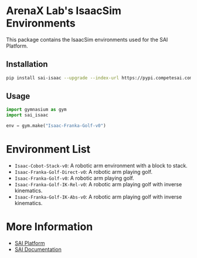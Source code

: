 # ArenaX Lab's IsaacSim Environments

This package contains the IsaacSim environments used for the SAI Platform.

## Installation

```bash
pip install sai-isaac --upgrade --index-url https://pypi.competesai.com
```

## Usage

```python
import gymnasium as gym
import sai_isaac

env = gym.make("Isaac-Franka-Golf-v0")
```

# Environment List

- `Isaac-Cobot-Stack-v0`: A robotic arm environment with a block to stack.
- `Isaac-Franka-Golf-Direct-v0`: A robotic arm playing golf.
- `Isaac-Franka-Golf-v0`: A robotic arm playing golf.
- `Isaac-Franka-Golf-IK-Rel-v0`: A robotic arm playing golf with inverse kinematics.
- `Isaac-Franka-Golf-IK-Abs-v0`: A robotic arm playing golf with inverse kinematics.

# More Information

- [SAI Platform](https://competesai.com)
- [SAI Documentation](https://docs.competesai.com)
